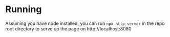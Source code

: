 # Running

Assuming you have node installed, you can run `npx http-server` in the repo root directory to serve up the page on http://localhost:8080